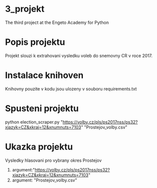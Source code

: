 # 3_projekt
The third project at the Engeto Academy for Python

# Popis projektu
Projekt slouzi k extrahovani vysledku voleb do snemovny CR v roce 2017.

# Instalace knihoven
Knihovny pouzite v kodu jsou ulozeny v souboru requirements.txt

# Spusteni projektu
python election_scraper.py "https://volby.cz/pls/ps2017nss/ps32?xjazyk=CZ&xkraj=12&xnumnuts=7103" "Prostejov_volby.csv"

# Ukazka projektu
Vysledky hlasovani pro vybrany okres Prostejov
  1. argument:"https://volby.cz/pls/ps2017nss/ps32?xjazyk=CZ&xkraj=12&xnumnuts=7103"
  2. argument: "Prostejov_volby.csv"
